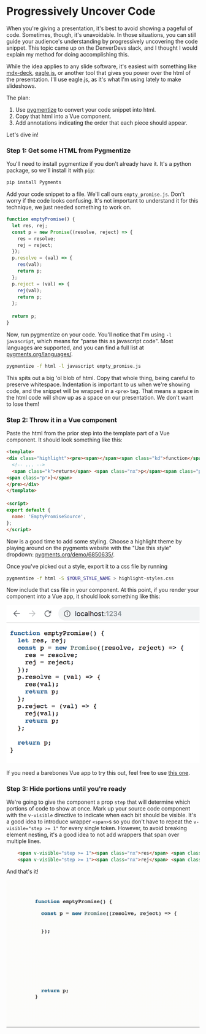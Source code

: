 Progressively Uncover Code
==========================

When you're giving a presentation, it's best to avoid showing a pageful of code. Sometimes, though, it's unavoidable. In those situations, you can still guide your audience's understanding by progressively uncovering the code snippet. This topic came up on the DenverDevs slack, and I thought I would explain my method for doing accomplishing this.

While the idea applies to any slide software, it's easiest with something like [mdx-deck](https://github.com/jxnblk/mdx-deck), [eagle.js](https://github.com/zulko/eagle.js/), or another tool that gives you power over the html of the presentation. I'll use eagle.js, as it's what I'm using lately to make slideshows.

The plan:

1. Use [pygmentize](http://pygments.org/docs/cmdline/) to convert your code snippet into html.
2. Copy that html into a Vue component.
3. Add annotations indicating the order that each piece should appear.

Let's dive in!

### Step 1: Get some HTML from Pygmentize

You'll need to install pygmentize if you don't already have it. It's a python package, so we'll install it with `pip`:

```bash
pip install Pygments
```

Add your code snippet to a file. We'll call ours `empty_promise.js`. Don't worry if the code looks confusing. It's not important to understand it for this technique, we just needed something to work on.

```javascript
function emptyPromise() {
  let res, rej;
  const p = new Promise((resolve, reject) => {
    res = resolve;
    rej = reject;
  });
  p.resolve = (val) => {
    res(val);
    return p;
  };
  p.reject = (val) => {
    rej(val);
    return p;
  };

  return p;
}
```

Now, run pygmentize on your code. You'll notice that I'm using `-l javascript`, which means for "parse this as javascript code". Most languages are supported, and you can find a full list at [pygments.org/languages/](http://pygments.org/languages/).

```bash
pygmentize -f html -l javascript empty_promise.js
```

This spits out a big 'ol blob of html. Copy that whole thing, being careful to preserve whitespace. Indentation is important to us when we're showing code, and the snippet will be wrapped in a `<pre>` tag. That means a space in the html code will show up as a space on our presentation. We don't want to lose them!

### Step 2: Throw it in a Vue component

Paste the html from the prior step into the template part of a Vue component. It should look something like this:

```html
<template>
<div class="highlight"><pre><span></span><span class="kd">function</span> <span class="nx">emptyPromise</span><span class="p">()</span> <span class="p">{</span>
  <!-- ... -->
  <span class="k">return</span> <span class="nx">p</span><span class="p">;</span>
<span class="p">}</span>
</pre></div>
</template>

<script>
export default {
  name: 'EmptyPromiseSource',
};
</script>
```

Now is a good time to add some styling. Choose a highlight theme by playing around on the pygments website with the "Use this style" dropdown: [pygments.org/demo/6850635/](http://pygments.org/demo/6850635/).

Once you've picked out a style, export it to a css file by running

```bash
pygmentize -f html -S $YOUR_STYLE_NAME > highlight-styles.css
```

Now include that css file in your component. At this point, if you render your component into a Vue app, it should look something like this:

![](./assets/empty-promise-styled.png)

If you need a barebones Vue app to try this out, feel free to use [this one](https://github.com/bgschiller/progressively-uncover-code).

### Step 3: Hide portions until you're ready

We're going to give the component a prop `step` that will determine which portions of code to show at once. Mark up your source code component with the `v-visible` directive to indicate when each bit should be visible. It's a good idea to introduce wrapper `<span>`s so you don't have to repeat the `v-visible="step >= 1"` for every single token. However, to avoid breaking element nesting, it's a good idea to not add wrappers that span over multiple lines.

```html
    <span v-visible="step >= 1"><span class="nx">res</span> <span class="o">=</span> <span class="nx">resolve</span><span class="p">;</span></span>
    <span v-visible="step >= 1"><span class="nx">rej</span> <span class="o">=</span> <span class="nx">reject</span><span class="p">;</span></span>
```

And that's it!

![](./assets/empty-promise-uncover.gif)
